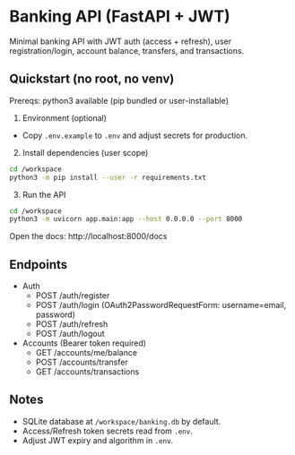 # Banking API (FastAPI + JWT)

Minimal banking API with JWT auth (access + refresh), user registration/login, account balance, transfers, and transactions.

## Quickstart (no root, no venv)

Prereqs: python3 available (pip bundled or user-installable)

1) Environment (optional)
- Copy `.env.example` to `.env` and adjust secrets for production.

2) Install dependencies (user scope)
```bash
cd /workspace
python3 -m pip install --user -r requirements.txt
```

3) Run the API
```bash
cd /workspace
python3 -m uvicorn app.main:app --host 0.0.0.0 --port 8000
```

Open the docs: http://localhost:8000/docs

## Endpoints
- Auth
  - POST /auth/register
  - POST /auth/login (OAuth2PasswordRequestForm: username=email, password)
  - POST /auth/refresh
  - POST /auth/logout
- Accounts (Bearer token required)
  - GET /accounts/me/balance
  - POST /accounts/transfer
  - GET /accounts/transactions

## Notes
- SQLite database at `/workspace/banking.db` by default.
- Access/Refresh token secrets read from `.env`.
- Adjust JWT expiry and algorithm in `.env`.
